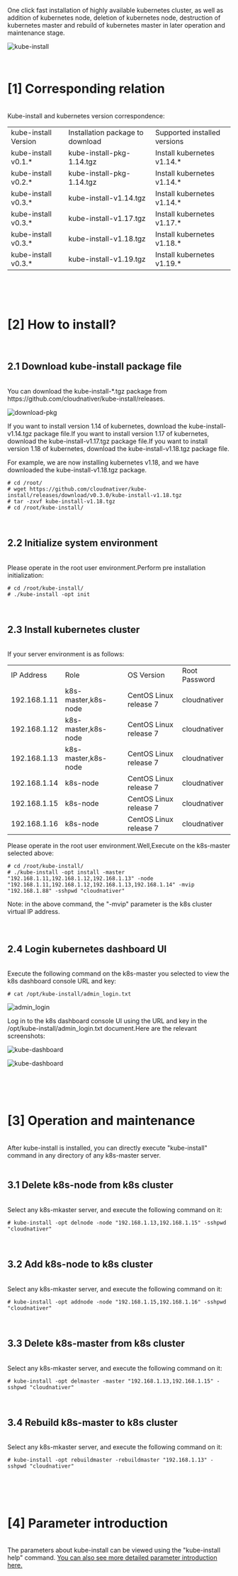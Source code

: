 One click fast installation of highly available kubernetes cluster, as well as addition of kubernetes node, deletion of kubernetes node, destruction of kubernetes master and rebuild of kubernetes master in later operation and maintenance stage.
<br>

![kube-install](docs/images/kube-install-logo.jpg)

<br>

# [1] Corresponding relation

<br>
Kube-install and kubernetes version correspondence:
<table>
<tr><td>kube-install Version</td><td>Installation package to download</td><td>Supported installed versions</td>
<tr><td> kube-install v0.1.* </td><td> kube-install-pkg-1.14.tgz</td><td> Install kubernetes v1.14.* </td></tr>
<tr><td> kube-install v0.2.* </td><td> kube-install-pkg-1.14.tgz</td><td> Install kubernetes v1.14.* </td></tr>
<tr><td> kube-install v0.3.* </td><td> kube-install-v1.14.tgz</td><td> Install kubernetes v1.14.* </td></tr>
<tr><td> kube-install v0.3.* </td><td> kube-install-v1.17.tgz</td><td> Install kubernetes v1.17.* </td></tr>
<tr><td> kube-install v0.3.* </td><td> kube-install-v1.18.tgz</td><td> Install kubernetes v1.18.* </td></tr>
<tr><td> kube-install v0.3.* </td><td> kube-install-v1.19.tgz</td><td> Install kubernetes v1.19.* </td></tr>
</table>
<br>
<br>
<br>

# [2] How to install?

<br>

## 2.1 Download kube-install package file

<br>
You can download the kube-install-*.tgz package from https://github.com/cloudnativer/kube-install/releases. <br>

![download-pkg](docs/images/download-pkg2.jpg)

If you want to install version 1.14 of kubernetes, download the kube-install-v1.14.tgz package file.If you want to install version 1.17 of kubernetes, download the kube-install-v1.17.tgz package file.If you want to install version 1.18 of kubernetes, download the kube-install-v1.18.tgz package file.<br>

For example, we are now installing kubernetes v1.18, and we have downloaded the kube-install-v1.18.tgz package.<br>


```
# cd /root/
# wget https://github.com/cloudnativer/kube-install/releases/download/v0.3.0/kube-install-v1.18.tgz
# tar -zxvf kube-install-v1.18.tgz
# cd /root/kube-install/
```

<br>

## 2.2 Initialize system environment

<br>
Please operate in the root user environment.Perform pre installation initialization:<br>

```
# cd /root/kube-install/
# ./kube-install -opt init
```

<br>

## 2.3 Install kubernetes cluster

<br>
If your server environment is as follows:<br>
<table>
<tr><td>IP Address</td><td>Role</td><td>OS Version</td><td>Root Password</td></tr>
<tr><td>192.168.1.11</td><td>k8s-master,k8s-node</td><td>CentOS Linux release 7</td><td>cloudnativer</td></tr>
<tr><td>192.168.1.12</td><td>k8s-master,k8s-node</td><td>CentOS Linux release 7</td><td>cloudnativer</td></tr>
<tr><td>192.168.1.13</td><td>k8s-master,k8s-node</td><td>CentOS Linux release 7</td><td>cloudnativer</td></tr>
<tr><td>192.168.1.14</td><td>k8s-node</td><td>CentOS Linux release 7</td><td>cloudnativer</td></tr>
<tr><td>192.168.1.15</td><td>k8s-node</td><td>CentOS Linux release 7</td><td>cloudnativer</td></tr>
<tr><td>192.168.1.16</td><td>k8s-node</td><td>CentOS Linux release 7</td><td>cloudnativer</td></tr>
</table>
Please operate in the root user environment.Well,Execute on the k8s-master selected above:<br>

```
# cd /root/kube-install/
# ./kube-install -opt install -master "192.168.1.11,192.168.1.12,192.168.1.13" -node "192.168.1.11,192.168.1.12,192.168.1.13,192.168.1.14" -mvip "192.168.1.88" -sshpwd "cloudnativer"
```

Note: in the above command, the "-mvip" parameter is the k8s cluster virtual IP address.
<br>
<br>
<br>

## 2.4 Login kubernetes dashboard UI

<br>
Execute the following command on the k8s-master you selected to view the k8s dashboard console URL and key:<br>

```
# cat /opt/kube-install/admin_login.txt
```


![admin_login](docs/images/admin_login.jpg)

Log in to the k8s dashboard console UI using the URL and key in the /opt/kube-install/admin_login.txt document.Here are the relevant screenshots:

![kube-dashboard](docs/images/kube-dashboard1.jpg)


![kube-dashboard](docs/images/kube-dashboard2.jpg)

<br>
<br>
<br>

# [3] Operation and maintenance

<br>
After kube-install is installed, you can directly execute "kube-install" command in any directory of any k8s-master server.<br>
<br>

## 3.1 Delete k8s-node from k8s cluster

<br>
Select any k8s-mkaster server, and execute the following command on it:<br>

```
# kube-install -opt delnode -node "192.168.1.13,192.168.1.15" -sshpwd "cloudnativer"
```

<br>

## 3.2 Add k8s-node to k8s cluster

<br>
Select any k8s-mkaster server, and execute the following command on it:<br>

```
# kube-install -opt addnode -node "192.168.1.15,192.168.1.16" -sshpwd "cloudnativer"
```

<br>

## 3.3 Delete k8s-master from k8s cluster

<br>
Select any k8s-mkaster server, and execute the following command on it:<br>

```
# kube-install -opt delmaster -master "192.168.1.13,192.168.1.15" -sshpwd "cloudnativer"
```

<br>

## 3.4 Rebuild k8s-master to k8s cluster

<br>
Select any k8s-mkaster server, and execute the following command on it:<br>

```
# kube-install -opt rebuildmaster -rebuildmaster "192.168.1.13" -sshpwd "cloudnativer"
```

<br>
<br>
<br>

# [4] Parameter introduction

<br>
The parameters about kube-install can be viewed using the "kube-install help" command. <a href="docs/parameters0.3.md">You can also see more detailed parameter introduction here.</a><br>
<br>
<br>
<br>

